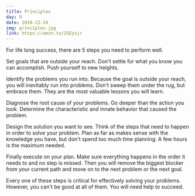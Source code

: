 ```yaml
---
title: Principles
day: 9
date: 2018-12-24
img: principles.jpg
link: https://amzn.to/2SEysjr
---
```


For life long success, there are 5 steps you need to perform well.

Set goals that are outside your reach. Don't settle for what you know you can
accomplish. Push yourself to new heights.

Identify the problems you run into. Because the goal is outside your reach, you
will inevitably run into problems. Don't sweep them under the rug, but embrace
them. They are the most valuable lessons you will learn.

Diagnose the root cause of your problems. Go deeper than the action you
took. Determine the characteristic and innate behavior that caused the problem.

Design the solution you want to see. Think of the steps that need to happen in
order to solve your problem. Plan as far as makes sense with the knowledge you
have, but don't spend too much time planning. A few hours is the maximum needed.

Finally execute on your plan. Make sure everything happens in the order it
needs to and no step is missed. Then you will remove the biggest blocker from
your current path and move on to the next problem or the next goal.

Every one of these steps is critical for effectively solving your problems.
However, you can't be good at all of them. You will need help to succeed.
